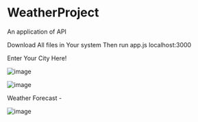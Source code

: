 # WeatherProject
An application of API

Download All files in Your system
Then run app.js
localhost:3000

Enter Your City Here!

![image](https://user-images.githubusercontent.com/84848073/187041088-deb0f85a-7ca5-49ee-8998-fd7067558953.png)

![image](https://user-images.githubusercontent.com/84848073/187041140-cbcf347a-ae48-4009-8f53-a20a9e9f6b8a.png)


Weather Forecast - 

![image](https://user-images.githubusercontent.com/84848073/187041169-b1218e06-6fb4-4299-8223-331d302802ae.png)


